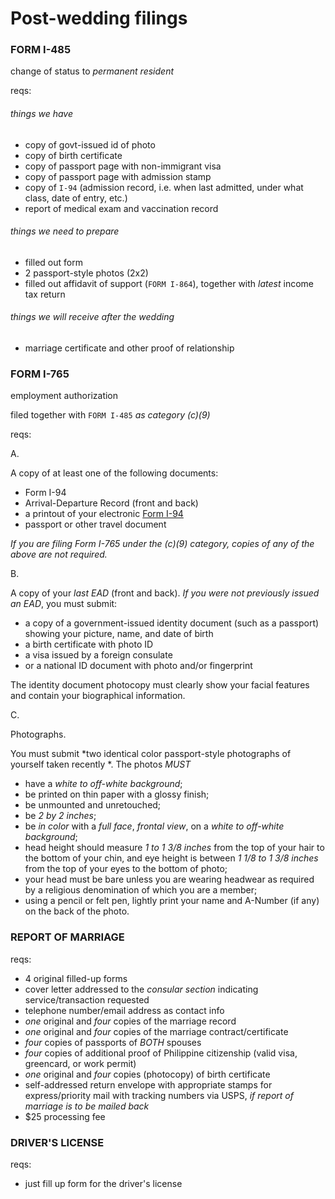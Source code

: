 # Post-wedding filings

### FORM I-485
change of status to _permanent resident_

reqs:

###### things we have
- copy of govt-issued id of photo
- copy of birth certificate
- copy of passport page with non-immigrant visa
- copy of passport page with admission stamp
- copy of `I-94` (admission record, i.e. when last admitted, under what class, date of entry, etc.)
- report of medical exam and vaccination record

###### things we need to prepare
- filled out form
- 2 passport-style photos (2x2)
- filled out affidavit of support (`FORM I-864`), together with _latest_ income tax return

###### things we will receive after the wedding
- marriage certificate and other proof of relationship

### FORM I-765
employment authorization

filed together with `FORM I-485` _as category (c)(9)_

reqs: 

A. 

A copy of at least one of the following documents:  
- Form I-94
- Arrival-Departure Record (front and back)
- a printout of your electronic [Form I-94](https://www.cbp.gov/i94)
- passport or other travel document 

*If you are filing 
Form I-765 under the (c)(9) category, copies of any of the above are not required.*

B. 

A copy of your *last EAD* (front and back).  *If you were not previously issued an EAD*, you must submit: 
- a copy of a government-issued identity document (such as a passport) showing your picture, name, and date of birth 
- a birth certificate with photo ID
- a visa issued by a foreign consulate
- or a national ID document with photo and/or fingerprint

The identity document photocopy must clearly show your facial features and contain your 
biographical information.

C. 

Photographs.

You must submit *two identical color passport-style photographs of yourself taken recently
*. The photos _MUST_ 
- have a *white to off-white background*;
- be printed on thin paper with a glossy finish; 
- be unmounted and unretouched;
- be *2 by 2 inches*;
- be *in color* with a *full face*, *frontal view*, on a *white to off-white background*;
- head height should measure _1 to 1 3/8 inches_ from the top of your hair to the bottom of your chin, and eye height is between _1 1/8 to 1 3/8 inches_ from the top of your eyes to the bottom of photo;
- your head must be bare unless you are wearing headwear as required by a religious denomination of which you are a member;
- using a pencil or felt pen, lightly print your name and A-Number (if any) on the back of the photo.

### REPORT OF MARRIAGE

reqs:

- 4 original filled-up forms
- cover letter addressed to the _consular section_ indicating service/transaction requested 
- telephone number/email address as contact info
- _one_ original and _four_ copies of the marriage record 
- _one_ original and _four_ copies of the marriage contract/certificate
- _four_ copies of passports of *BOTH* spouses
- _four_ copies of additional proof of Philippine citizenship (valid visa, greencard, or work permit)
- _one_ original and _four_ copies (photocopy) of birth certificate
- self-addressed return envelope with appropriate stamps for express/priority mail with tracking numbers via USPS, _if report of marriage is to be mailed back_
- $25 processing fee

### DRIVER'S LICENSE

reqs:

- just fill up form for the driver's license
